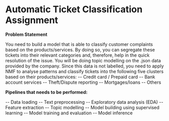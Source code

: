 # Automatic Ticket Classification Assignment

**Problem Statement**

You need to build a model that is able to classify customer complaints based on the products/services. By doing so, you can segregate these tickets into their relevant categories and, therefore, help in the quick resolution of the issue.
You will be doing topic modelling on the .json data provided by the company. Since this data is not labelled, you need to apply NMF to analyse patterns and classify tickets into the following five clusters based on their products/services:
-- Credit card / Prepaid card
-- Bank account services
-- Theft/Dispute reporting
-- Mortgages/loans
-- Others

**Pipelines that needs to be performed:**

-- Data loading
-- Text preprocessing
-- Exploratory data analysis (EDA)
-- Feature extraction
-- Topic modelling
-- Model building using supervised learning
-- Model training and evaluation
-- Model inference
